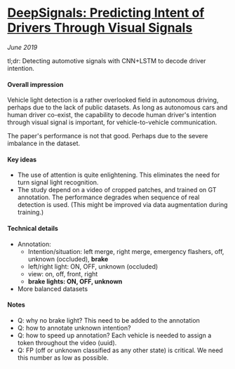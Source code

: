 # [DeepSignals: Predicting Intent of Drivers Through Visual Signals](https://arxiv.org/pdf/1905.01333.pdf)

_June 2019_

tl;dr: Detecting automotive signals with CNN+LSTM to decode driver intention.

#### Overall impression
Vehicle light detection is a rather overlooked field in autonomous driving, perhaps due to the lack of public datasets. As long as autonomous cars and human driver co-exist, the capability to decode human driver's intention through visual signal is important, for vehicle-to-vehicle communication.

The paper's performance is not that good. Perhaps due to the severe imbalance in the dataset.

#### Key ideas
- The use of attention is quite enlightening. This eliminates the need for turn signal light recognition.
- The study depend on a video of cropped patches, and trained on GT annotation. The performance degrades when sequence of real detection is used. (This might be improved via data augmentation during training.)

#### Technical details
- Annotation:
	- Intention/situation: left merge, right merge, emergency flashers, off, unknown (occluded), **brake**
	- left/right light: ON, OFF, unknown (occluded)
	- view: on, off, front, right
	- **brake lights: ON, OFF, unknown**
- More balanced datasets

#### Notes
- Q: why no brake light? This need to be added to the annotation
- Q: how to annotate unknown intention?
- Q: how to speed up annotation? Each vehicle is needed to assign a token throughout the video (uuid).
- Q: FP (off or unknown classified as any other state) is critical. We need this number as low as possible.
